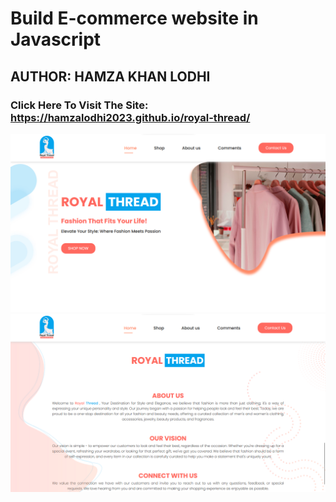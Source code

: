 # Build E-commerce website in Javascript

## AUTHOR: HAMZA KHAN LODHI

### Click Here To Visit The Site: https://hamzalodhi2023.github.io/royal-thread/

![Royal Thread](images/Royalthread.png)
![Royal Thread](images/Royalthread2.png)
